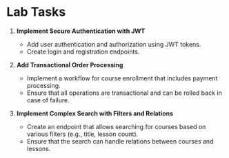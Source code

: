 # Lab Tasks

1. **Implement Secure Authentication with JWT**
   - Add user authentication and authorization using JWT tokens.
   - Create login and registration endpoints.

2. **Add Transactional Order Processing**
   - Implement a workflow for course enrollment that includes payment processing.
   - Ensure that all operations are transactional and can be rolled back in case of failure.

3. **Implement Complex Search with Filters and Relations**
   - Create an endpoint that allows searching for courses based on various filters (e.g., title, lesson count).
   - Ensure that the search can handle relations between courses and lessons.